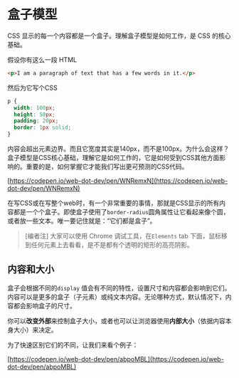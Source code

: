 # 盒子模型
CSS 显示的每一个内容都是一个盒子。理解盒子模型是如何工作，是 CSS 的核心基础。

假设你有这么一段 HTML

```html
<p>I am a paragraph of text that has a few words in it.</p>
```

然后为它写个CSS

```css
p {
  width: 100px;
  height: 50px;
  padding: 20px;
  border: 1px solid;
}
```

内容会超出元素边界。而且它宽度其实是140px，而不是100px。为什么会这样？盒子模型是CSS核心基础，理解它是如何工作的，它是如何受到CSS其他方面影响的。重要的是，如何掌握它才能我们写出更可预测的CSS代码。

[https://codepen.io/web-dot-dev/pen/WNRemxN](https://codepen.io/web-dot-dev/pen/WNRemxN)

在写CSS或在写整个web时，有一个非常重要的事情，那就是CSS显示的所有内容都是一个个盒子。即使盒子使用了`border-radius`圆角属性让它看起来像个圆，或者放一些文本。唯一要记住就是：“它们都是盒子”。

> [编者注] 大家可以使用 Chrome 调试工具，在`Elements` tab 下面，鼠标移到任何元素上去看看，是不是都有个透明的矩形的高亮阴影。

## 内容和大小

盒子会根据不同的`display` 值会有不同的特性，设置尺寸和内容都会影响到它们。内容可以是更多的盒子（子元素）或纯文本内容。无论哪种方式，默认情况下，内容都会影响盒子的尺寸。

你可以**改变外部**来控制盒子大小，或者也可以让浏览器使用**内部大小**（依据内容本身大小）来决定。

为了快速区别它们的不同，让我们来看个例子：

[https://codepen.io/web-dot-dev/pen/abpoMBL](https://codepen.io/web-dot-dev/pen/abpoMBL)


